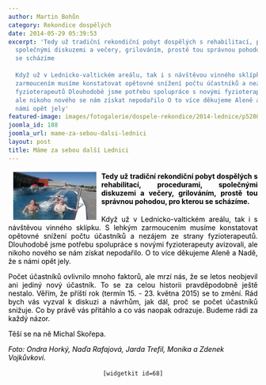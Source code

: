 ```yaml
---
author: Martin Bohůn
category: Rekondice dospělých
date: 2014-05-29 05:39:53
excerpt: 'Tedy už tradiční rekondiční pobyt dospělých s rehabilitací, procedurami,
  společnými diskuzemi a večery, grilováním, prostě tou správnou pohodou, pro kterou
  se scházíme

  Když už v Lednicko-valtickém areálu, tak i s návštěvou vinného sklípku S lehkým
  zarmoucením musíme konstatovat opětovné snížení počtu účastníků a nezájem ze strany
  fyzioterapeutů Dlouhodobě jsme potřebu spolupráce s novými fyzioterapeuty avizovali,
  ale nikoho nového se nám získat nepodařilo O to více děkujeme Aleně a Nadě, že s
  námi opět jely'
featured-image: images/fotogalerie/dospele-rekondice/2014-lednice/p5200308%201280x960.jpg
joomla_id: 188
joomla_url: mame-za-sebou-dalsi-lednici
layout: post
title: Máme za sebou další Lednici
---
```


<h4 style="text-align: justify;"><span style="color: #000000;"><img src="images/fotogalerie/dospele-rekondice/2014-lednice/p5200308%201280x960.jpg" border="0" width="168" height="97" style="float: left; margin-left: 10px; margin-right: 10px;" />Tedy už tradiční rekondiční pobyt dospělých s rehabilitací, procedurami, společnými diskuzemi a večery, grilováním, prostě tou správnou pohodou, pro kterou se scházíme.</span></h4>
<p style="text-align: justify;"><span style="color: #000000;">Když už v Lednicko-valtickém areálu, tak i s návštěvou vinného sklípku. S lehkým zarmoucením musíme konstatovat opětovné snížení počtu účastníků a nezájem ze strany fyzioterapeutů. Dlouhodobě jsme potřebu spolupráce s novými fyzioterapeuty avizovali, ale nikoho nového se nám získat nepodařilo. O to více děkujeme Aleně a Nadě, že s námi opět jely.</span></p>

<p style="text-align: justify;">P<span style="color: #000000;">očet účastníků ovlivnilo mnoho faktorů, ale mrzí nás, že se letos neobjevil ani jediný nový účastník. To se za celou historii pravděpodobně ještě nestalo. Věřím, že příští rok (termín 15. - 23. května 2015) se to změní. Rád bych vás vyzval k diskuzi a návrhům, jak dál, proč se počet účastníků snižuje. Co by právě vás přitáhlo a co vás naopak odrazuje. Budeme rádi za každý názor.</span></p>
<p><span style="color: #000000;">Těší se na ně Michal Skořepa.</span></p>
<p><span style="color: #000000;"><em>Foto: Ondra Horký, Naďa Rafajová, Jarda Trefil, Monika a Zdenek Vojkůvkovi.</em></span></p>
<p style="text-align: center;"><code>[widgetkit id=68]</code></p>
<p> </p>